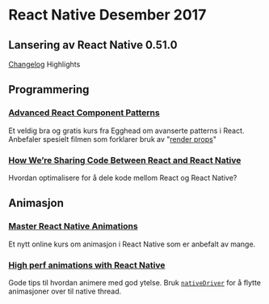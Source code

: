 # React Native Desember 2017


## Lansering av React Native 0.51.0
[Changelog](https://github.com/facebook/react-native/releases/tag/v0.51.0)
Highlights

## Programmering

### [Advanced React Component Patterns](https://egghead.io/courses/advanced-react-component-patterns)
Et veldig bra og gratis kurs fra Egghead om avanserte patterns i React. Anbefaler spesielt filmen som forklarer bruk av "[render props](https://egghead.io/lessons/react-use-render-props-with-react)" 

### [How We’re Sharing Code Between React and React Native](https://blog.smartive.ch/how-were-sharing-code-between-react-and-react-native-607cdd1f5247)
Hvordan optimalisere for å dele kode mellom React og React Native?

## Animasjon
### [Master React Native Animations](https://reactnativeanimations.com/)
Et nytt online kurs om animasjon i React Native som er anbefalt av mange. 

### [High perf animations with React Native](https://medium.com/@antoinehanriat/tips-for-high-perf-animations-with-react-native-scroll-based-animations-d0c895d1835b)
Gode tips til hvordan animere med god ytelse. Bruk [`nativeDriver`](https://facebook.github.io/react-native/blog/2017/02/14/using-native-driver-for-animated.html) for å flytte animasjoner over til native thread.
